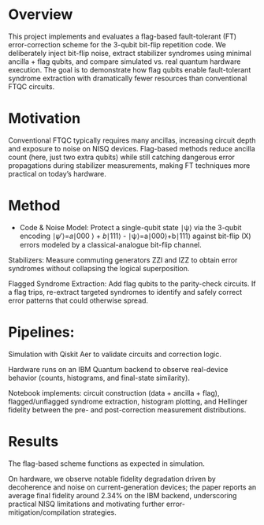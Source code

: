 # Overview

This project implements and evaluates a flag-based fault-tolerant (FT) error-correction scheme for the 3-qubit bit-flip repetition code. We deliberately inject bit-flip noise, extract stabilizer syndromes using minimal ancilla + flag qubits, and compare simulated vs. real quantum hardware execution. The goal is to demonstrate how flag qubits enable fault-tolerant syndrome extraction with dramatically fewer resources than conventional FTQC circuits. 



# Motivation

Conventional FTQC typically requires many ancillas, increasing circuit depth and exposure to noise on NISQ devices. Flag-based methods reduce ancilla count (here, just two extra qubits) while still catching dangerous error propagations during stabilizer measurements, making FT techniques more practical on today’s hardware. 



# Method


- Code & Noise Model: 
Protect a single-qubit state ∣ψ⟩ via the 3-qubit encoding
∣𝜓′⟩=𝑎∣000 ⟩ + 𝑏∣111⟩ - ∣ψ⟩=a∣000⟩+b∣111⟩ against bit-flip (X) errors modeled by a classical-analogue bit-flip channel.

Stabilizers: Measure commuting generators ZZI and IZZ to obtain error syndromes without collapsing the logical superposition.

Flagged Syndrome Extraction: Add flag qubits to the parity-check circuits. If a flag trips, re-extract targeted syndromes to identify and safely correct error patterns that could otherwise spread.

# Pipelines:

Simulation with Qiskit Aer to validate circuits and correction logic.

Hardware runs on an IBM Quantum backend to observe real-device behavior (counts, histograms, and final-state similarity).

Notebook implements: circuit construction (data + ancilla + flag), flagged/unflagged syndrome extraction, histogram plotting, and Hellinger fidelity between the pre- and post-correction measurement distributions.

# Results

The flag-based scheme functions as expected in simulation.

On hardware, we observe notable fidelity degradation driven by decoherence and noise on current-generation devices; the paper reports an average final fidelity around 2.34% on the IBM backend, underscoring practical NISQ limitations and motivating further error-mitigation/compilation strategies.
